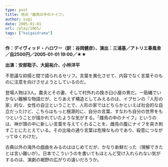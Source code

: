 ```yaml
---
type: post
title: 地点『雌鳥の中のナイフ』
author: sugi
date: 2005-01-01
url: /play/1065/
tags: ["kaigaidrama"]
---
```

**作：デイヴィッド・ハロワー（訳：谷岡健彦）、演出：三浦基／アトリエ春風舎／自2500円／2005-01-01 19:00／★★**

**出演：安部聡子、大庭祐介、小林洋平**

不思議な抑揚と間で語られるセリフ。言葉を異化させて、内容でなく言葉そのものに注意を向けさせようとしているのだ。

登場人物は3人。農夫とその妻、そして村外れの挽き臼小屋の男だ。一筋縄でいかない難解な物語だが、とりあえず構造としてみえるのは、イプセンの『人形の家』的な、女性の自立ということで、人形の家ではどちらかといえば社会的な自立だったけど、こちらはもっと根源的に、自分の言葉、すなわち自分の世界をもつということが描かれていたような気がする。「雌鳥の中のナイフ」というのは、神が頭の中に新しい言葉を与えてくれることを、雌鳥の腹にナイフを突き刺すことにたとえている。その比喩の通り言葉は危険なものであり、殺意につながってゆくわけだ。

古典以外の海外の戯曲をみるのははじめてだが、かなり新鮮だった（理解できたとは言い難いが）。日本でこういうのを書いてもほとんど受け入れられない気がするのは、演劇の裾野の広がりの違いだろうか。


